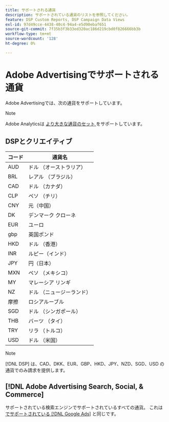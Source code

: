 ```yaml
---
title: サポートされる通貨
description: サポートされている通貨のリストを参照してください。
feature: DSP Custom Reports, DSP Campaign Data Views
exl-id: 97d49cce-4438-40c4-94a4-e5d90ebaf651
source-git-commit: 7f35b3f3b33ed320ac186d219cbd0f826666bb3b
workflow-type: tm+mt
source-wordcount: '128'
ht-degree: 0%

---
```


# Adobe Advertisingでサポートされる通貨

Adobe Advertisingでは、次の通貨をサポートしています。


>[!NOTE]
>
>Adobe Analyticsは [ より大きな通貨のセット ](https://experienceleague.adobe.com/docs/analytics/implementation/vars/config-vars/currencycode.html) をサポートしています。

## DSPとクリエイティブ

| コード | 通貨名 |
| ------ | -------------- |
| AUD | ドル （オーストラリア） |
| BRL | レアル （ブラジル） |
| CAD | ドル （カナダ） |
| CLP | ペソ （チリ） |
| CNY | 元（中国） |
| DK | デンマーク クローネ |
| EUR | ユーロ |
| gbp | 英国ポンド |
| HKD | ドル （香港） |
| INR | ルピー（インド） |
| JPY | 円（日本） |
| MXN | ペソ （メキシコ） |
| MY | マレーシア リンギ |
| NZ | ドル （ニュージーランド） |
| 摩擦 | ロシアルーブル |
| SGD | ドル （シンガポール） |
| THB | バーツ （タイ） |
| TRY | リラ （トルコ） |
| USD | ドル （米国） |

>[!NOTE]
>
> [!DNL DSP] は、CAD、DKK、EUR、GBP、HKD、JPY、NZD、SGD、USD の通貨でのみ請求を提供します。

## [!DNL Adobe Advertising Search, Social, & Commerce]

サポートされている検索エンジンでサポートされているすべての通貨。 これは [ でサポートされている  [!DNL Google Ads]](https://developers.google.com/adwords/api/docs/appendix/codes-formats#currency-codes) と同じです。

